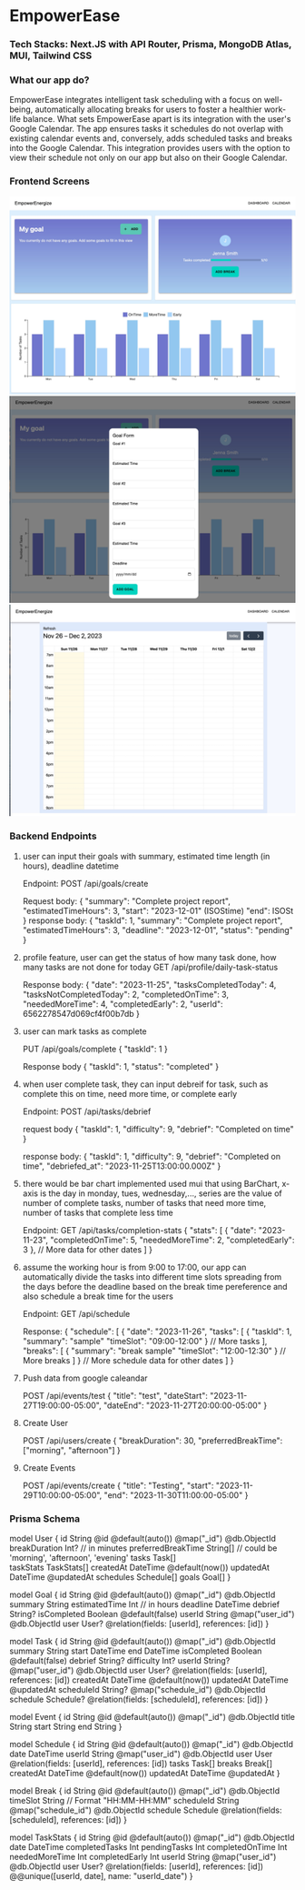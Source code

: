 # EmpowerEase

### Tech Stacks: Next.JS with API Router, Prisma, MongoDB Atlas, MUI, Tailwind CSS

### What our app do?

EmpowerEase integrates intelligent task scheduling with a focus on well-being, automatically allocating breaks for users to foster a healthier work-life balance. What sets EmpowerEase apart is its integration with the user's Google Calendar. The app ensures tasks it schedules do not overlap with existing calendar events and, conversely, adds scheduled tasks and breaks into the Google Calendar. This integration provides users with the option to view their schedule not only on our app but also on their Google Calendar.

### Frontend Screens

![Dashboard](./demo_pic//dashboard.jpg)
![Dashboard-Goal](./demo_pic//dashboard-goal.jpg)
![Calendar](./demo_pic/calendar.jpg)

### Backend Endpoints

1. user can input their goals
   with summary, estimated time length (in hours), deadline datetime

   Endpoint: POST /api/goals/create

   Request body:
   {
   "summary": "Complete project report",
   "estimatedTimeHours": 3,
   "start": "2023-12-01" (ISOStime)
   "end": ISOSt
   }
   response body:
   {
   "taskId": 1,
   "summary": "Complete project report",
   "estimatedTimeHours": 3,
   "deadline": "2023-12-01",
   "status": "pending"
   }

2. profile feature, user can get the status of how many task done, how many tasks are not done for today
   GET /api/profile/daily-task-status

   Response body:
   {
   "date": "2023-11-25",
   "tasksCompletedToday": 4,
   "tasksNotCompletedToday": 2,
   "completedOnTime": 3,
   "neededMoreTime": 4,
   "completedEarly": 2,
   "userId": 6562278547d069cf4f00b7db
   }

3. user can mark tasks as complete

   PUT /api/goals/complete
   { "taskId": 1 }

   Response body
   {
   "taskId": 1,
   "status": "completed"
   }

4. when user complete task, they can input debreif for task, such as complete this on time, need more time, or complete early

   Endpoint: POST /api/tasks/debrief

   request body
   {
   "taskId": 1,
   "difficulty": 9,
   "debrief": "Completed on time"
   }

   response body:
   {
   "taskId": 1,
   "difficulty": 9,
   "debrief": "Completed on time",
   "debriefed_at": "2023-11-25T13:00:00.000Z"
   }

5. there would be bar chart implemented used mui that using BarChart, x-axis is the day in monday, tues, wednesday,..., series are the value of number of complete tasks, number of tasks that need more time, number of tasks that complete less time

   Endpoint: GET /api/tasks/completion-stats
   {
   "stats": [
   {
   "date": "2023-11-23",
   "completedOnTime": 5,
   "neededMoreTime": 2,
   "completedEarly": 3
   },
   // More data for other dates
   ]
   }

6. assume the working hour is from 9:00 to 17:00, our app can automatically divide the tasks into different time slots spreading from the days before the deadline based on the break time pereference and also schedule a break time for the users

   Endpoint: GET /api/schedule

   Response:
   {
   "schedule": [
   {
   "date": "2023-11-26",
   "tasks": [
   {
   "taskId": 1,
   "summary": "sample"
   "timeSlot": "09:00-12:00"
   }
   // More tasks
   ],
   "breaks": [
   {
   "summary": "break sample"
   "timeSlot": "12:00-12:30"
   }
   // More breaks
   ]
   }
   // More schedule data for other dates
   ]
   }

7. Push data from google caleandar

   POST /api/events/test
   {
   "title": "test",
   "dateStart": "2023-11-27T19:00:00-05:00",
   "dateEnd": "2023-11-27T20:00:00-05:00"
   }

8. Create User

   POST /api/users/create
   {
   "breakDuration": 30,
   "preferredBreakTime": ["morning", "afternoon"]
   }

9. Create Events

   POST /api/events/create
   {
   "title": "Testing",
   "start": "2023-11-29T10:00:00-05:00",
   "end": "2023-11-30T11:00:00-05:00"
   }

### Prisma Schema

model User {
id String @id @default(auto()) @map("\_id") @db.ObjectId
breakDuration Int? // in minutes
preferredBreakTime String[] // could be 'morning', 'afternoon', 'evening'
tasks Task[]  
 taskStats TaskStats[]
createdAt DateTime @default(now())
updatedAt DateTime @updatedAt
schedules Schedule[]
goals Goal[]
}

model Goal {
id String @id @default(auto()) @map("\_id") @db.ObjectId
summary String
estimatedTime Int // in hours
deadline DateTime
debrief String?
isCompleted Boolean @default(false)
userId String @map("user_id") @db.ObjectId
user User? @relation(fields: [userId], references: [id])
}

model Task {
id String @id @default(auto()) @map("\_id") @db.ObjectId
summary String
start DateTime
end DateTime
isCompleted Boolean @default(false)
debrief String?
difficulty Int?
userId String? @map("user_id") @db.ObjectId
user User? @relation(fields: [userId], references: [id])
createdAt DateTime @default(now())
updatedAt DateTime @updatedAt
scheduleId String? @map("schedule_id") @db.ObjectId
schedule Schedule? @relation(fields: [scheduleId], references: [id])
}

model Event {
id String @id @default(auto()) @map("\_id") @db.ObjectId
title String
start String
end String
}

model Schedule {
id String @id @default(auto()) @map("\_id") @db.ObjectId
date DateTime
userId String @map("user_id") @db.ObjectId
user User @relation(fields: [userId], references: [id])
tasks Task[]
breaks Break[]
createdAt DateTime @default(now())
updatedAt DateTime @updatedAt
}

model Break {
id String @id @default(auto()) @map("\_id") @db.ObjectId
timeSlot String // Format "HH:MM-HH:MM"
scheduleId String @map("schedule_id") @db.ObjectId
schedule Schedule @relation(fields: [scheduleId], references: [id])
}

model TaskStats {
id String @id @default(auto()) @map("\_id") @db.ObjectId
date DateTime
completedTasks Int
pendingTasks Int
completedOnTime Int
neededMoreTime Int
completedEarly Int
userId String @map("user_id") @db.ObjectId
user User? @relation(fields: [userId], references: [id])
@@unique([userId, date], name: "userId_date")
}
